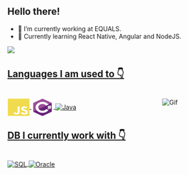 ## Hello there!

- 🔭 I’m currently working at EQUALS.
- 🌱 Currently learning React Native, Angular and NodeJS.

 <div>
  <a href="https://github.com/leoaraujogomes">
  <img height="180em" src="https://github-readme-stats.vercel.app/api?username=leoaraujogomes&show_icons=true&theme=midnight-purple&include_all_commits=true&count_private=true"/>
  <!--<img height="180em" src="https://github-readme-stats.vercel.app/api/top-langs/?username=leoaraujogomes&layout=compact&langs_count=7&theme=midnight-purple"/>
-->
   
</div>
 
 ## Languages I am used to 👇
 
  <div style="display: inline_block"><br>
  <img align="center" alt="Js" height="40" width="50" src="https://raw.githubusercontent.com/devicons/devicon/master/icons/javascript/javascript-plain.svg">
  <img align="center" alt="Csharp" height="40" width="50" src="https://raw.githubusercontent.com/devicons/devicon/master/icons/csharp/csharp-original.svg">
  <img align="center" alt="Java" height="40" width="50" src="https://cdn.jsdelivr.net/gh/devicons/devicon/icons/java/java-original.svg">
  <img align="right" alt="Gif" height="140" width="155" src="https://c.tenor.com/AlUkiGkR2j8AAAAC/new-game-ahagon-umiko-programming.gif">
</div>
  
  ## DB I currently work with 👇
 
<div style="display: inline_block"><br>
  <img align="center" alt="SQL" height="40" width="40" src="https://img.icons8.com/color/50/000000/microsoft-sql-server.png">
  <img align="center" alt="Oracle" height="50" width="60" src="https://cdn.jsdelivr.net/gh/devicons/devicon/icons/oracle/oracle-original.svg">
</div>

 
 ##
